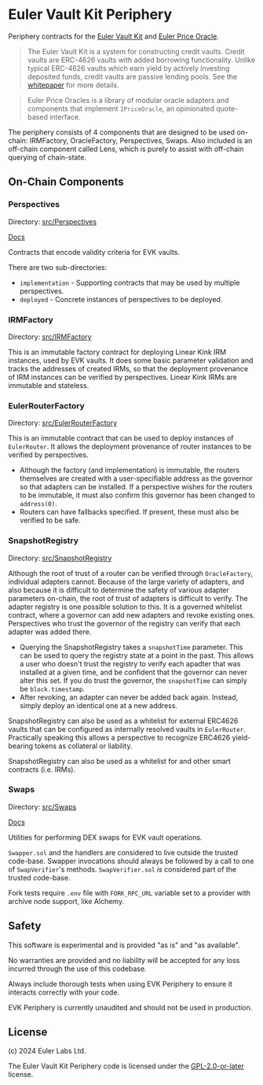 # Euler Vault Kit Periphery
Periphery contracts for the [Euler Vault Kit](https://github.com/euler-xyz/euler-vault-kit) and [Euler Price Oracle](https://github.com/euler-xyz/euler-price-oracle).

> The Euler Vault Kit is a system for constructing credit vaults. Credit vaults are ERC-4626 vaults with added borrowing functionality. Unlike typical ERC-4626 vaults which earn yield by actively investing deposited funds, credit vaults are passive lending pools. See the [whitepaper](https://docs.euler.finance/euler-vault-kit-white-paper/) for more details.

> Euler Price Oracles is a library of modular oracle adapters and components that implement `IPriceOracle`, an opinionated quote-based interface.

The periphery consists of 4 components that are designed to be used on-chain: IRMFactory, OracleFactory, Perspectives, Swaps. Also included is an off-chain component called Lens, which is purely to assist with off-chain querying of chain-state.

## On-Chain Components

### Perspectives

Directory: [src/Perspectives](src/Perspectives)

[Docs](https://docs.euler.finance/euler-vault-kit-white-paper/#perspectives)

Contracts that encode validity criteria for EVK vaults.

There are two sub-directories:

* `implementation` - Supporting contracts that may be used by multiple perspectives.
* `deployed` - Concrete instances of perspectives to be deployed.

### IRMFactory

Directory: [src/IRMFactory](src/IRMFactory)

This is an immutable factory contract for deploying Linear Kink IRM instances, used by EVK vaults. It does some basic parameter validation and tracks the addresses of created IRMs, so that the deployment provenance of IRM instances can be verified by perspectives. Linear Kink IRMs are immutable and stateless.

### EulerRouterFactory

Directory: [src/EulerRouterFactory](src/EulerRouterFactory)

This is an immutable contract that can be used to deploy instances of `EulerRouter`. It allows the deployment provenance of router instances to be verified by perspectives.

* Although the factory (and implementation) is immutable, the routers themselves are created with a user-specifiable address as the governor so that adapters can be installed. If a perspective wishes for the routers to be immutable, it must also confirm this governor has been changed to `address(0)`.
* Routers can have fallbacks specified. If present, these must also be verified to be safe.

### SnapshotRegistry

Directory: [src/SnapshotRegistry](src/SnapshotRegistry)

Although the root of trust of a router can be verified through `OracleFactory`, individual adapters cannot. Because of the large variety of adapters, and also because it is difficult to determine the safety of various adapter parameters on-chain, the root of trust of adapters is difficult to verify. The adapter registry is one possible solution to this. It is a governed whitelist contract, where a governor can add new adapters and revoke existing ones. Perspectives who trust the governor of the registry can verify that each adapter was added there.

* Querying the SnapshotRegistry takes a `snapshotTime` parameter. This can be used to query the registry state at a point in the past. This allows a user who doesn't trust the registry to verify each apadter that was installed at a given time, and be confident that the governor can never alter this set. If you do trust the governor, the `snapshotTime` can simply be `block.timestamp`.
* After revoking, an adapter can never be added back again. Instead, simply deploy an identical one at a new address.

SnapshotRegistry can also be used as a whitelist for external ERC4626 vaults that can be configured as internally resolved vaults in `EulerRouter`. Practically speaking this allows a perspective to recognize ERC4626 yield-bearing tokens as collateral or liability.

SnapshotRegistry can also be used as a whitelist for and other smart contracts (i.e. IRMs).

### Swaps

Directory: [src/Swaps](src/Swaps)

[Docs](./docs/swaps.md)

Utilities for performing DEX swaps for EVK vault operations.

`Swapper.sol` and the handlers are considered to live outside the trusted code-base. Swapper invocations should always be followed by a call to one of `SwapVerifier`'s methods. `SwapVerifier.sol` *is* considered part of the trusted code-base.

Fork tests require `.env` file with `FORK_RPC_URL` variable set to a provider with archive node support, like Alchemy.


## Safety

This software is experimental and is provided "as is" and "as available".

No warranties are provided and no liability will be accepted for any loss incurred through the use of this codebase.

Always include thorough tests when using EVK Periphery to ensure it interacts correctly with your code.

EVK Periphery is currently unaudited and should not be used in production.

## License

(c) 2024 Euler Labs Ltd.

The Euler Vault Kit Periphery code is licensed under the [GPL-2.0-or-later](LICENSE) license.
